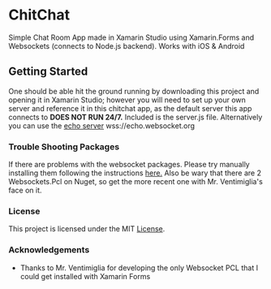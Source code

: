 # ChitChat
Simple Chat Room App made in Xamarin Studio using Xamarin.Forms and Websockets (connects to Node.js backend). 
Works with iOS & Android

## Getting Started
One should be able hit the ground running by downloading this project and opening it in Xamarin Studio; however you will 
need to set up your own server and reference it in this chitchat app, as the default server this app connects to **DOES NOT RUN 24/7.**  Included is the server.js file.
Alternatively you can use the [echo server](https://www.websocket.org/echo.html) wss://echo.websocket.org 


### Trouble Shooting Packages
If there are problems with the websocket packages. Please try manually installing them following the instructions [here.](https://github.com/NVentimiglia/Websockets.PCL/blob/master/README.md)
Also be wary that there are 2 Websockets.Pcl on Nuget, so get the more recent one with Mr. Ventimiglia's face on it. 

### License
This project is licensed under the MIT [License](https://github.com/qedseung/ChitChat/blob/master/License).

### Acknowledgements
- Thanks to Mr. Ventimiglia for developing the only Websocket PCL that I could get installed with Xamarin Forms
